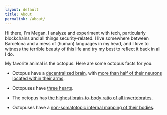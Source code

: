```yaml
---
layout: default
title: About
permalink: /about/
---
```


Hi there, I'm Megan. I analyze and experiment with tech, particularly blockchains and all things security-related. I live somewhere between Barcelona and a mess of (human) languages in my head, and I love to witness the terrible beauty of this life and try my best to reflect it back in all I do.



My favorite animal is the octopus. Here are some octopus facts for you:

- Octopus have a [decentralized brain](https://www.psychologytoday.com/intl/blog/science-and-philosophy/202003/the-octopus-and-the-unity-consciousness), with [more than half of their neurons located within their arms](https://news.harvard.edu/gazette/story/2010/10/thinking-like-an-octopus/).

- Octopuses have [three hearts](https://www.sciencefocus.com/nature/why-does-an-octopus-have-more-than-one-heart/).

- The octopus has [the highest brain-to-body ratio of all invertebrates](https://www.nhm.ac.uk/discover/octopuses-keep-surprising-us-here-are-eight-examples-how.html).

- Octopuses have a [non-somatotopic internal mapping of their bodies](https://www.cell.com/current-biology/fulltext/S0960-9822(09)01546-2?_returnURL=https%3A%2F%2Flinkinghub.elsevier.com%2Fretrieve%2Fpii%2FS0960982209015462%3Fshowall%3Dtrue).